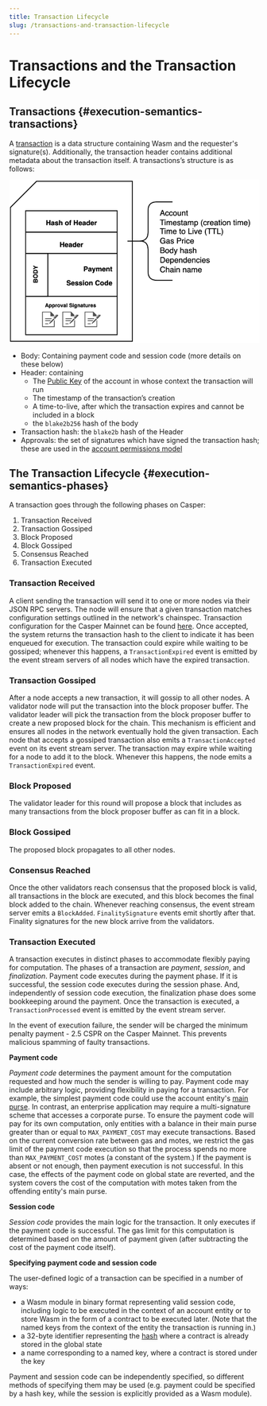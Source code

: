 ```yaml
---
title: Transaction Lifecycle
slug: /transactions-and-transaction-lifecycle
---
```


# Transactions and the Transaction Lifecycle

## Transactions {#execution-semantics-transactions}

A [transaction](./glossary/T.md#transaction) is a data structure containing Wasm and the requester's signature(s). Additionally, the transaction header contains additional metadata about the transaction itself. A transactions’s structure is as follows:

![Transaction Data Structure](./_transaction-and-transaction-lifecycle/transaction-structure.png)

- Body: Containing payment code and session code (more details on these below)
- Header: containing
    - The [Public Key](./serialization/types.md#publickey) of the account in whose context the transaction will run
    - The timestamp of the transaction’s creation
    - A time-to-live, after which the transaction expires and cannot be included in a block
    - the `blake2b256` hash of the body
- Transaction hash: the `blake2b` hash of the Header
- Approvals: the set of signatures which have signed the transaction hash; these are used in the [account permissions model](./design/casper-design.md#accounts-associated-keys-weights)

## The Transaction Lifecycle {#execution-semantics-phases}

A transaction goes through the following phases on Casper:

1. Transaction Received
2. Transaction Gossiped
3. Block Proposed
4. Block Gossiped
5. Consensus Reached
6. Transaction Executed

### Transaction Received

A client sending the transaction will send it to one or more nodes via their JSON RPC servers. The node will ensure that a given transaction matches configuration settings outlined in the network's chainspec. Transaction configuration for the Casper Mainnet can be found [here](https://github.com/casper-network/casper-node/blob/dev/resources/production/chainspec.toml#L79). Once accepted, the system returns the transaction hash to the client to indicate it has been enqueued for execution. The transaction could expire while waiting to be gossiped; whenever this happens, a `TransactionExpired` event is emitted by the event stream servers of all nodes which have the expired transaction.

### Transaction Gossiped

After a node accepts a new transaction, it will gossip to all other nodes. A validator node will put the transaction into the block proposer buffer. The validator leader will pick the transaction from the block proposer buffer to create a new proposed block for the chain. This mechanism is efficient and ensures all nodes in the network eventually hold the given transaction. Each node that accepts a gossiped transaction also emits a `TransactionAccepted` event on its event stream server. The transaction may expire while waiting for a node to add it to the block. Whenever this happens, the node emits a `TransactionExpired` event.

### Block Proposed

The validator leader for this round will propose a block that includes as many transactions from the block proposer buffer as can fit in a block.

### Block Gossiped

The proposed block propagates to all other nodes.

### Consensus Reached

Once the other validators reach consensus that the proposed block is valid, all transactions in the block are executed, and this block becomes the final block added to the chain. Whenever reaching consensus, the event stream server emits a `BlockAdded`. `FinalitySignature` events emit shortly after that. Finality signatures for the new block arrive from the validators.

### Transaction Executed

A transaction executes in distinct phases to accommodate flexibly paying for computation. The phases of a transaction are *payment*, *session*, and *finalization*. Payment code executes during the payment phase. If it is successful, the session code executes during the session phase. And, independently of session code execution, the finalization phase does some bookkeeping around the payment. Once the transaction is executed, a `TransactionProcessed` event is emitted by the event stream server.

In the event of execution failure, the sender will be charged the minimum penalty payment - 2.5 CSPR on the Casper Mainnet. This prevents malicious spamming of faulty transactions.

**Payment code**

_Payment code_ determines the payment amount for the computation requested and how much the sender is willing to pay. Payment code may include arbitrary logic, providing flexibility in paying for a transaction. For example, the simplest payment code could use the account entity's [main purse](./design/casper-design.md#tokens-purses-and-accounts). In contrast, an enterprise application may require a multi-signature scheme that accesses a corporate purse. To ensure the payment code will pay for its own computation, only entities with a balance in their main purse greater than or equal to `MAX_PAYMENT_COST` may execute transactions. Based on the current conversion rate between gas and motes, we restrict the gas limit of the payment code execution so that the process spends no more than `MAX_PAYMENT_COST` motes (a constant of the system.)
If the payment is absent or not enough, then payment execution is not successful. In this case, the effects of the payment code on global state are reverted, and the system covers the cost of the computation with motes taken from the offending entity's main purse.

**Session code**

_Session code_ provides the main logic for the transaction. It only executes if the payment code is successful. The gas limit for this computation is determined based on the amount of payment given (after subtracting the cost of the payment code itself).

**Specifying payment code and session code**

The user-defined logic of a transaction can be specified in a number of ways:

- a Wasm module in binary format representing valid session code, including logic to be executed in the context of an account entity or to store Wasm in the form of a contract to be executed later. (Note that the named keys from the context of the entity the transaction is running in.)
- a 32-byte identifier representing the [hash](./serialization/types.md#hash-key-serialization-standard-hash-key) where a contract is already stored in the global state
- a name corresponding to a named key, where a contract is stored under the key

Payment and session code can be independently specified, so different methods of specifying them may be used (e.g. payment could be specified by a hash key, while the session is explicitly provided as a Wasm module).